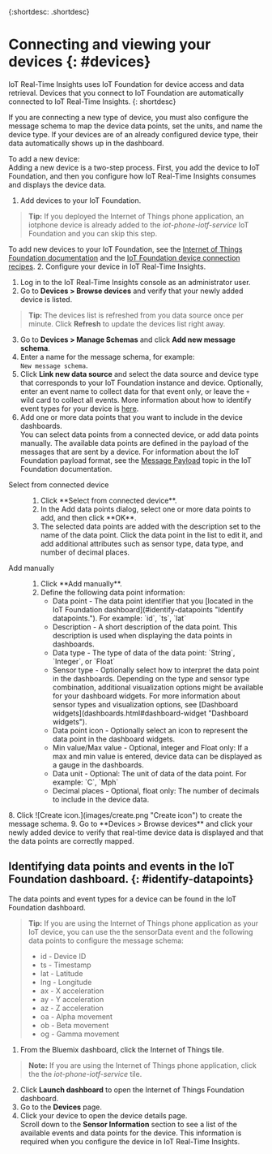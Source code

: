 {:shortdesc: .shortdesc}

# Connecting and viewing your devices {: #devices}

IoT Real-Time Insights uses IoT Foundation for device access and data retrieval. Devices that you connect to IoT Foundation are automatically connected to IoT Real-Time Insights.
{: shortdesc}

If you are connecting a new type of device, you must also configure the message schema to map the device data points, set the units, and name the device type. If your devices are of an already configured device type, their data automatically shows up in the dashboard.

To add a new device:  
Adding a new device is a two-step process. First, you add the device to IoT Foundation, and then you configure how IoT Real-Time Insights consumes and displays the device data.
1. Add devices to your IoT Foundation.
> **Tip:** If you deployed the Internet of Things phone application, an iotphone device is already added to the *iot-phone-iotf-service* IoT Foundation and you can skip this step.  

  To add new devices to your IoT Foundation, see the [Internet of Things Foundation documentation](https://www.ng.bluemix.net/docs/services/IoT/index.html) and the [IoT Foundation device connection recipes](https://developer.ibm.com/recipes/?post_type=tutorials&s=IoTF).
2. Configure your device in IoT Real-Time Insights.  
  1. Log in to the IoT Real-Time Insights console as an administrator user.
  9. Go to **Devices > Browse devices** and verify that your newly added device is listed.
  > **Tip:** The devices list is refreshed from you data source once per minute. Click **Refresh** to update the devices list right away.
  3. Go to **Devices > Manage Schemas** and click **Add new message schema**.  
  4. Enter a name for the message schema, for example:  
  `New message schema`.
  5. Click **Link new data source** and select the data source and device type that corresponds to your IoT Foundation instance and device. Optionally, enter an event name to collect data for that event only, or leave the `+` wild card to collect all events. More information about how to identify event types for your device is [here](#identify-datapoints "Identify datapoints.").
  6. Add one or more data points that you want to include in the device dashboards.  
    You can select data points from a connected device, or add data points manually. The available data points are defined in the payload of the messages that are sent by a device. For information about the IoT Foundation payload format, see the [Message Payload](https://docs.internetofthings.ibmcloud.com/messaging/payload.html "Message Payload.") topic in the IoT Foundation documentation.   
  <dl>
  <dt>Select from connected device</dt>
  <dd>
  <ol>
    <li>Click **Select from connected device**.</li>  
    <li>In the Add data points dialog, select one or more data points to add, and then click **OK**.</li>   
    <li>The selected data points are added with the description set to the name of the data point. Click the data point in the list to edit it, and add additional attributes such as sensor type, data type, and number of decimal places.</li>
  </ol>
  </dd>
  <dt>Add manually</dt>
  <dd>
  <ol>
    <li>Click **Add manually**.</li>
    <li>Define the following data point information:
    <ul>  
    <li> Data point - The data point identifier that you [located in the IoT Foundation dashboard](#identify-datapoints "Identify datapoints."). For example:  
   `id`, `ts`, `lat`  </li>
   <li>Description - A short description of the data point. This description is used when displaying the data points in dashboards.</li>
   <li>Data type - The type of data of the data point:  
   `String`, `Integer`, or `Float`</li>
     <li>Sensor type - Optionally select how to interpret the data point in the dashboards. Depending on the type and sensor type combination, additional visualization options might be available for your dashboard widgets. For more information about sensor types and visualization options, see [Dashboard widgets](dashboards.html#dashboard-widget "Dashboard widgets").</li>
    <li>Data point icon - Optionally select an icon to represent the data point in the dashboard widgets.</li>
    <li>Min value/Max value - Optional, integer and Float only: If a max and min value is entered, device data can be displayed as a gauge in the dashboards.</li>
    <li>Data unit - Optional: The unit of data of the data point. For example:  
     `C`, `Mph`  </li>
     <li> Decimal places - Optional, float only: The number of decimals to include in the device data.</li>
     </ul></li>
     </ol>
    </dd>
  </dl>
   8. Click ![Create icon.](images/create.png "Create icon") to create the message schema.
   9. Go to **Devices > Browse devices** and click your newly added device to verify that real-time device data is displayed and that the data points are correctly mapped.

## Identifying data points and events in the IoT Foundation dashboard. {: #identify-datapoints}
The data points and event types for a device can be found in the IoT Foundation dashboard.
>**Tip:** If you are using the Internet of Things phone application as your IoT device, you can use the the sensorData event and the following data points to configure the message schema:
>- id - Device ID
>- ts - Timestamp
>- lat - Latitude
>- lng - Longitude
>- ax - X acceleration
>- ay - Y acceleration
>- az - Z acceleration
>- oa - Alpha movement
>- ob - Beta movement
>- og - Gamma movement

1. From the Bluemix dashboard, click the Internet of Things tile.  
>**Note:**  If you are using the Internet of Things phone application, click the the *iot-phone-iotf-service* tile.  
2. Click **Launch dashboard** to open the Internet of Things Foundation dashboard.
3. Go to the **Devices** page.
4. Click your device to open the device details page.  
  Scroll down to the **Sensor Information** section to see a list of the available events and data points for the device. This information is required when you configure the device in IoT Real-Time Insights.
